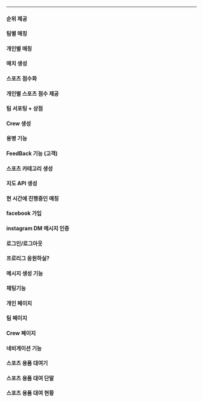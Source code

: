****

#### 순위 제공

#### 팀별 매칭

#### 개인별 매칭

#### 매치 생성

#### 스포츠 점수화

#### 개인별 스포츠 점수 제공

#### 팀 서포팅 + 상점

#### Crew 생성

#### 용병 기능

#### FeedBack 기능 (고객)

#### 스포츠 카테고리 생성

#### 지도 API 생성

#### 현 시간에 진행중인 매칭

#### facebook 가입

#### instagram DM 메시지 인증

#### 로그인/로그아웃

#### 프로리그 응원하실?

#### 메시지 생성 기능

#### 채팅기능

#### 개인 페이지

#### 팀 페이지

#### Crew 페이지

#### 네비게이션 기능

#### 스포츠 용품 대여기

#### 스포츠 용품 대여 단말

#### 스포츠 용품 대여 현황